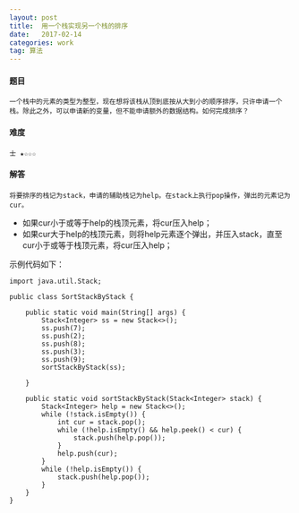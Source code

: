 ```yaml
---
layout: post
title:  用一个栈实现另一个栈的排序
date:   2017-02-14
categories: work
tag: 算法
---
```

 


#### 题目 ####
    
	一个栈中的元素的类型为整型，现在想将该栈从顶到底按从大到小的顺序排序，只许申请一个栈。除此之外，可以申请新的变量，但不能申请额外的数据结构。如何完成排序？

#### 难度 ####

	士 ★☆☆☆


#### 解答 ####
 
	将要排序的栈记为stack，申请的辅助栈记为help。在stack上执行pop操作，弹出的元素记为cur。

- 如果cur小于或等于help的栈顶元素，将cur压入help；
- 如果cur大于help的栈顶元素，则将help元素逐个弹出，并压入stack，直至cur小于或等于栈顶元素，将cur压入help；

示例代码如下：

	
	import java.util.Stack;
	
	public class SortStackByStack {
	
		public static void main(String[] args) {
			Stack<Integer> ss = new Stack<>();
			ss.push(7);
			ss.push(2);
			ss.push(8);
			ss.push(3);
			ss.push(9);
			sortStackByStack(ss);
	
		}
	
		public static void sortStackByStack(Stack<Integer> stack) {
			Stack<Integer> help = new Stack<>();
			while (!stack.isEmpty()) {
				int cur = stack.pop();
				while (!help.isEmpty() && help.peek() < cur) {
					stack.push(help.pop());
				}
				help.push(cur);
			}
			while (!help.isEmpty()) {
				stack.push(help.pop());
			}
		}
	}

